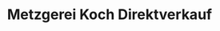 ---
title: "Metzgerei Koch Direktverkauf"
url: /biberach-an-der-riss/metzgerei-koch-direktverkauf/
shop: Metzgerei
---